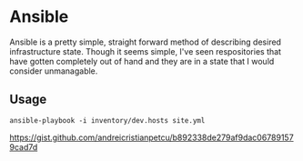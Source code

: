 # Ansible

Ansible is a pretty simple, straight forward method of describing desired infrastructure state.  Though it seems simple, I've seen respositories that have gotten completely out of hand and they are in a state that I would consider unmanagable.


## Usage

`ansible-playbook -i inventory/dev.hosts site.yml`


https://gist.github.com/andreicristianpetcu/b892338de279af9dac067891579cad7d

